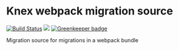 # Knex webpack migration source
[![Build Status](https://travis-ci.com/sevenwestmedia-labs/knex-webpack-migration-source.svg?branch=master)](https://travis-ci.com/sevenwestmedia-labs/knex-webpack-migration-source) [![](https://img.shields.io/npm/v/knex-webpack-migration-source.svg)](https://npmjs.org/packages/knex-webpack-migration-source) [![Greenkeeper badge](https://badges.greenkeeper.io/sevenwestmedia-labs/knex-webpack-migration-source.svg)](https://greenkeeper.io/)

Migration source for migrations in a webpack bundle
